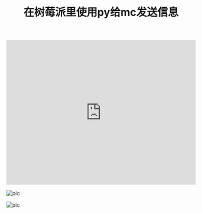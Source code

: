 ﻿---
layout: post
title: '在树莓派里使用py给mc发送信息'
tags: minecraft 树莓派
categories: Living
img: https://coding.net/u/SunbossRS/p/GotBlogDowner/git/raw/master/img/py-rpi/cover.jpg
---

<iframe type="text/html" width="100%" height="385" src="https://chushou.tv/gamezone/video/play/m-3597385.htm?hmsr=share&hmpl=unknow&hmcu=unknow&hmkw=&hmci=" frameborder="0"></iframe>  
  

![pic](https://coding.net/u/SunbossRS/p/GotBlogDowner/git/raw/master/img/py-rpi/02.png)  
  
![pic](https://coding.net/u/SunbossRS/p/GotBlogDowner/git/raw/master/img/py-rpi/01g.gif)
